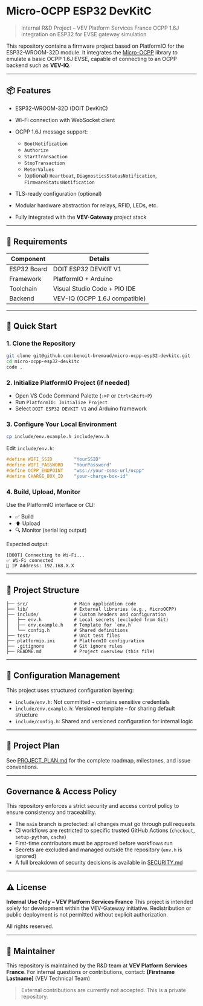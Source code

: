 # Micro-OCPP ESP32 DevKitC

> Internal R\&D Project – VEV Platform Services France
> OCPP 1.6J integration on ESP32 for EVSE gateway simulation

This repository contains a firmware project based on PlatformIO for the ESP32-WROOM-32D module. It integrates the [Micro-OCPP](https://github.com/matth-x/MicroOcpp) library to emulate a basic OCPP 1.6J EVSE, capable of connecting to an OCPP backend such as **VEV-IQ**.

---

## 📦 Features

* ESP32-WROOM-32D (DOIT DevKitC)
* Wi-Fi connection with WebSocket client
* OCPP 1.6J message support:

  * `BootNotification`
  * `Authorize`
  * `StartTransaction`
  * `StopTransaction`
  * `MeterValues`
  * (optional) `Heartbeat`, `DiagnosticsStatusNotification`, `FirmwareStatusNotification`
* TLS-ready configuration (optional)
* Modular hardware abstraction for relays, RFID, LEDs, etc.
* Fully integrated with the **VEV-Gateway** project stack

---

## 🧰 Requirements

| Component   | Details                       |
| ----------- | ----------------------------- |
| ESP32 Board | DOIT ESP32 DEVKIT V1          |
| Framework   | PlatformIO + Arduino          |
| Toolchain   | Visual Studio Code + PIO IDE  |
| Backend     | VEV-IQ (OCPP 1.6J compatible) |

---

## 🚀 Quick Start

### 1. Clone the Repository

```bash
git clone git@github.com:benoit-bremaud/micro-ocpp-esp32-devkitc.git
cd micro-ocpp-esp32-devkitc
code .
```

### 2. Initialize PlatformIO Project (if needed)

* Open VS Code Command Palette (`⇧⌘P` or `Ctrl+Shift+P`)
* Run `PlatformIO: Initialize Project`
* Select `DOIT ESP32 DEVKIT V1` and Arduino framework

### 3. Configure Your Local Environment

```bash
cp include/env.example.h include/env.h
```

Edit `include/env.h`:

```cpp
#define WIFI_SSID        "YourSSID"
#define WIFI_PASSWORD    "YourPassword"
#define OCPP_ENDPOINT    "wss://your-csms-url/ocpp"
#define CHARGE_BOX_ID    "your-charge-box-id"
```

### 4. Build, Upload, Monitor

Use the PlatformIO interface or CLI:

* ✅ Build
* ⬆️ Upload
* 🔍 Monitor (serial log output)

Expected output:

```text
[BOOT] Connecting to Wi-Fi...
✅ Wi-Fi connected
📡 IP Address: 192.168.X.X
```

---

## 📁 Project Structure

```text
├── src/                 # Main application code
├── lib/                 # External libraries (e.g., MicroOCPP)
├── include/             # Custom headers and configuration
│   ├── env.h            # Local secrets (excluded from Git)
│   ├── env.example.h    # Template for `env.h`
│   └── config.h         # Shared definitions
├── test/                # Unit test files
├── platformio.ini       # PlatformIO configuration
├── .gitignore           # Git ignore rules
├── README.md            # Project overview (this file)
```

---

## 🔐 Configuration Management

This project uses structured configuration layering:

* `include/env.h`: Not committed – contains sensitive credentials
* `include/env.example.h`: Versioned template – for sharing default structure
* `include/config.h`: Shared and versioned configuration for internal logic

---

## 📌 Project Plan

See [PROJECT_PLAN.md](./PROJECT_PLAN.md) for the complete roadmap, milestones, and issue conventions.

---

## Governance & Access Policy

This repository enforces a strict security and access control policy to ensure consistency and traceability.

* The `main` branch is protected: all changes must go through pull requests
* CI workflows are restricted to specific trusted GitHub Actions (`checkout`, `setup-python`, `cache`)
* First-time contributors must be approved before workflows run
* Secrets are excluded and managed outside the repository (`env.h` is ignored)
* A full breakdown of security decisions is available in [SECURITY.md](./SECURITY.md)

---

## ⚠️ License

**Internal Use Only – VEV Platform Services France**
This project is intended solely for development within the VEV-Gateway initiative. Redistribution or public deployment is not permitted without explicit authorization.

All rights reserved.

---

## 👤 Maintainer

This repository is maintained by the R&D team at **VEV Platform Services France**.
For internal questions or contributions, contact: **\[Firstname Lastname]** (VEV Technical Team)

> External contributions are currently not accepted. This is a private repository.
